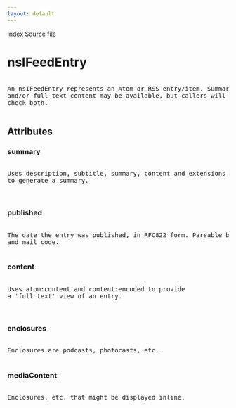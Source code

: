 ```yaml
---
layout: default
---
```

<div id='links'><a href="../index.html">Index</a>
<a href="http://dxr.mozilla.org/mozilla-central/source/toolkit/components/feeds/nsIFeedEntry.idl">Source file</a>
</div>

# nsIFeedEntry #
<pre>  
An nsIFeedEntry represents an Atom or RSS entry/item. Summary  
and/or full-text content may be available, but callers will have to  
check both.  
  
</pre>
## Attributes ##

### summary ###
<pre>  
Uses description, subtitle, summary, content and extensions  
to generate a summary.   
  
  
</pre>
### published ###
<pre>  
The date the entry was published, in RFC822 form. Parsable by JS  
and mail code.  
  
</pre>
### content ###
<pre>  
Uses atom:content and content:encoded to provide  
a 'full text' view of an entry.  
  
  
</pre>
### enclosures ###
<pre>  
Enclosures are podcasts, photocasts, etc.  
  
</pre>
### mediaContent ###
<pre>  
Enclosures, etc. that might be displayed inline.  
  
</pre>
